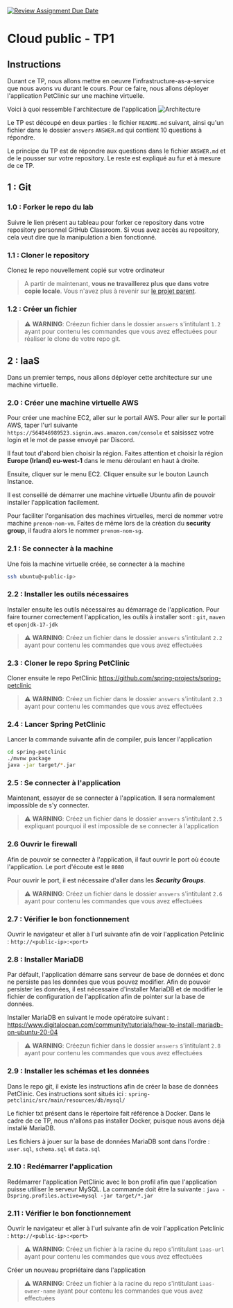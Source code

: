 [![Review Assignment Due Date](https://classroom.github.com/assets/deadline-readme-button-24ddc0f5d75046c5622901739e7c5dd533143b0c8e959d652212380cedb1ea36.svg)](https://classroom.github.com/a/IetwJctp)
# Cloud public - TP1

## Instructions
Durant ce TP, nous allons mettre en oeuvre l'infrastructure-as-a-service que nous avons vu durant le cours. Pour ce faire, nous allons déployer l'application PetClinic sur une machine virtuelle.

Voici à quoi ressemble l'architecture de l'application
![Architecture](https://spring-petclinic.github.io/images/petclinic-microservices-architecture.png "Architecture")

Le TP est découpé en deux parties : le fichier `README.md` suivant, ainsi qu'un fichier dans le dossier `answers` `ANSWER.md` qui contient 10 questions à répondre.

Le principe du TP est de répondre aux questions dans le fichier `ANSWER.md` et de le pousser sur votre repository. Le reste est expliqué au fur et à mesure de ce TP.

## 1 : Git
### 1.0 : Forker le repo du lab
Suivre le lien présent au tableau pour forker ce repository dans votre repository personnel GitHub Classroom. Si vous avez accès au repository, cela veut dire que la manipulation a bien fonctionné.

### 1.1 : Cloner le repository
Clonez le repo nouvellement copié sur votre ordinateur 
> A partir de maintenant, **vous ne travaillerez plus que dans votre copie locale**. Vous n'avez plus à revenir sur [le projet parent](https://github.com/cours-hei/tp1).
 
### 1.2 : Créer un fichier
> ⚠️  **WARNING**: Créezun fichier dans le dossier `answers` s'intitulant `1.2` ayant pour contenu les commandes que vous avez effectuées pour réaliser le clone de votre repo git.

## 2 : IaaS
Dans un premier temps, nous allons déployer cette architecture sur une machine virtuelle.

### 2.0 : Créer une machine virtuelle AWS
Pour créer une machine EC2, aller sur le portail AWS. Pour aller sur le portail AWS, taper l'url suivante `https://564846989523.signin.aws.amazon.com/console` et saisissez votre login et le mot de passe envoyé par Discord.

Il faut tout d'abord bien choisir la région. Faites attention et choisir la région **Europe (Irland) eu-west-1** dans le menu déroulant en haut à droite.

Ensuite, cliquer sur le menu EC2. Cliquer ensuite sur le bouton Launch Instance.

Il est conseillé de démarrer une machine virtuelle Ubuntu afin de pouvoir installer l'application facilement.

Pour faciliter l'organisation des machines virtuelles, merci de nommer votre machine `prenom-nom-vm`. Faites de même lors de la création du **security group**, il faudra alors le nommer `prenom-nom-sg`.

### 2.1 : Se connecter à la machine
Une fois la machine virtuelle créée, se connecter à la machine
```bash
ssh ubuntu@<public-ip>
```

### 2.2 : Installer les outils nécessaires
Installer ensuite les outils nécessaires au démarrage de l'application. Pour faire tourner correctement l'application, les outils à installer sont : `git`, `maven` et `openjdk-17-jdk`
> ⚠️  **WARNING**: Créez un fichier dans le dossier `answers` s'intitulant `2.2` ayant pour contenu les commandes que vous avez effectuées

### 2.3 : Cloner le repo Spring PetClinic
Cloner ensuite le repo PetClinic https://github.com/spring-projects/spring-petclinic
> ⚠️  **WARNING**: Créez un fichier dans le dossier `answers` s'intitulant `2.3` ayant pour contenu les commandes que vous avez effectuées

### 2.4 : Lancer Spring PetClinic
Lancer la commande suivante afin de compiler, puis lancer l'application
```bash
cd spring-petclinic
./mvnw package
java -jar target/*.jar
```

### 2.5 : Se connecter à l'application
Maintenant, essayer de se connecter à l'application. Il sera normalement impossible de s'y connecter.
> ⚠️  **WARNING**: Créez un fichier dans le dossier `answers` s'intitulant `2.5` expliquant pourquoi il est impossible de se connecter à l'application

### 2.6 Ouvrir le firewall
Afin de pouvoir se connecter à l'application, il faut ouvrir le port où écoute l'application. Le port d'écoute est le `8080`

Pour ouvrir le port, il est nécessaire d'aller dans les ***Security Groups***.
> ⚠️  **WARNING**: Créez un fichier dans le dossier `answers` s'intitulant `2.6` ayant pour contenu les commandes que vous avez effectuées

### 2.7 : Vérifier le bon fonctionnement
Ouvrir le navigateur et aller à l'url suivante afin de voir l'application Petclinic : `http://<public-ip>:<port>`

### 2.8 : Installer MariaDB
Par défault, l'application démarre sans serveur de base de données et donc ne persiste pas les données que vous pouvez modifier. Afin de pouvoir persister les données, il est nécessaire d'installer MariaDB et de modifier le fichier de configuration de l'application afin de pointer sur la base de données.

Installer MariaDB en suivant le mode opératoire suivant : https://www.digitalocean.com/community/tutorials/how-to-install-mariadb-on-ubuntu-20-04
> ⚠️  **WARNING**: Créezun fichier dans le dossier `answers` s'intitulant `2.8` ayant pour contenu les commandes que vous avez effectuées

### 2.9 : Installer les schémas et les données
Dans le repo git, il existe les instructions afin de créer la base de données PetClinic. Ces instructions sont situés ici : `spring-petclinic/src/main/resources/db/mysql/`

Le fichier txt présent dans le répertoire fait référence à Docker. Dans le cadre de ce TP, nous n'allons pas installer Docker, puisque nous avons déjà installé MariaDB.

Les fichiers à jouer sur la base de données MariaDB sont dans l'ordre : `user.sql`, `schema.sql` et `data.sql`

### 2.10 : Redémarrer l'application
Redémarrer l'application PetClinic avec le bon profil afin que l'application puisse utiliser le serveur MySQL. La commande doit être la suivante : `java -Dspring.profiles.active=mysql -jar target/*.jar`

### 2.11 : Vérifier le bon fonctionnement
Ouvrir le navigateur et aller à l'url suivante afin de voir l'application Petclinic : `http://<public-ip>:<port>`

> ⚠️  **WARNING**: Créez un fichier à la racine du repo s'intitulant `iaas-url` ayant pour contenu les commandes que vous avez effectuées

Créer un nouveau propriétaire dans l'application

> ⚠️  **WARNING**: Créez un fichier à la racine du repo s'intitulant `iaas-owner-name` ayant pour contenu les commandes que vous avez effectuées
